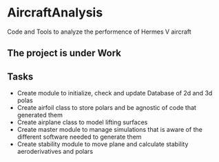 # AircraftAnalysis

Code and Tools to analyze the performence of Hermes V aircraft

## The project is under Work

## Tasks

- Create module to initialize, check and update Database of 2d and 3d polas
- Create airfoil class to store polars and be agnostic of code that generated them
- Create airplane class to model lifting surfaces
- Create master module to manage simulations that is aware of the different software needed to generate them
- Create stability module to move plane and calculate stability aeroderivatives and polars
